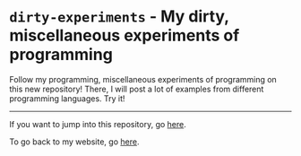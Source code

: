 <!-------------------------------
GitHub Pages index
(Ignore it on the repo)
-------------------------------->

# `dirty-experiments` - My dirty, miscellaneous experiments of programming

Follow my programming, miscellaneous experiments of programming on this new
repository! There, I will post a lot of examples from different programming
languages. Try it!

----

If you want to jump into this repository, go [here](http://github.com/DiddiLeija/dirty-experiments).

To go back to my website, go [here](http://diddileija.github.io).
